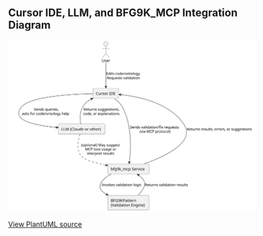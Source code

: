 ## Cursor IDE, LLM, and BFG9K_MCP Integration Diagram

![Cursor IDE, LLM, and BFG9K_MCP Integration Diagram](Cursor_BFG9K_Integration.svg)

[View PlantUML source](Cursor_BFG9K_Integration.puml) 